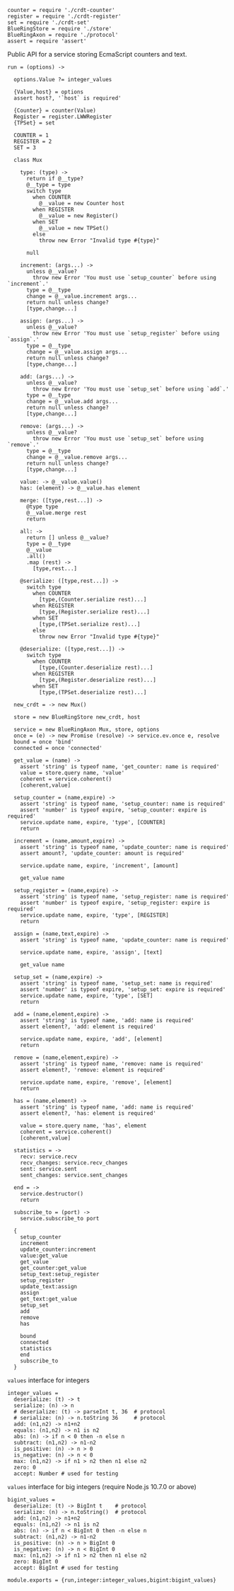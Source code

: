     counter = require './crdt-counter'
    register = require './crdt-register'
    set = require './crdt-set'
    BlueRingStore = require './store'
    BlueRingAxon = require './protocol'
    assert = require 'assert'

Public API for a service storing EcmaScript counters and text.

    run = (options) ->

      options.Value ?= integer_values

      {Value,host} = options
      assert host?, '`host` is required'

      {Counter} = counter(Value)
      Register = register.LWWRegister
      {TPSet} = set

      COUNTER = 1
      REGISTER = 2
      SET = 3

      class Mux

        type: (type) ->
          return if @__type?
          @__type = type
          switch type
            when COUNTER
              @__value = new Counter host
            when REGISTER
              @__value = new Register()
            when SET
              @__value = new TPSet()
            else
              throw new Error "Invalid type #{type}"

          null

        increment: (args...) ->
          unless @__value?
            throw new Error 'You must use `setup_counter` before using `increment`.'
          type = @__type
          change = @__value.increment args...
          return null unless change?
          [type,change...]

        assign: (args...) ->
          unless @__value?
            throw new Error 'You must use `setup_register` before using `assign`.'
          type = @__type
          change = @__value.assign args...
          return null unless change?
          [type,change...]

        add: (args...) ->
          unless @__value?
            throw new Error 'You must use `setup_set` before using `add`.'
          type = @__type
          change = @__value.add args...
          return null unless change?
          [type,change...]

        remove: (args...) ->
          unless @__value?
            throw new Error 'You must use `setup_set` before using `remove`.'
          type = @__type
          change = @__value.remove args...
          return null unless change?
          [type,change...]

        value: -> @__value.value()
        has: (element) -> @__value.has element

        merge: ([type,rest...]) ->
          @type type
          @__value.merge rest
          return

        all: ->
          return [] unless @__value?
          type = @__type
          @__value
          .all()
          .map (rest) ->
            [type,rest...]

        @serialize: ([type,rest...]) ->
          switch type
            when COUNTER
              [type,(Counter.serialize rest)...]
            when REGISTER
              [type,(Register.serialize rest)...]
            when SET
              [type,(TPSet.serialize rest)...]
            else
              throw new Error "Invalid type #{type}"

        @deserialize: ([type,rest...]) ->
          switch type
            when COUNTER
              [type,(Counter.deserialize rest)...]
            when REGISTER
              [type,(Register.deserialize rest)...]
            when SET
              [type,(TPSet.deserialize rest)...]

      new_crdt = -> new Mux()

      store = new BlueRingStore new_crdt, host

      service = new BlueRingAxon Mux, store, options
      once = (e) -> new Promise (resolve) -> service.ev.once e, resolve
      bound = once 'bind'
      connected = once 'connected'

      get_value = (name) ->
        assert 'string' is typeof name, 'get_counter: name is required'
        value = store.query name, 'value'
        coherent = service.coherent()
        [coherent,value]

      setup_counter = (name,expire) ->
        assert 'string' is typeof name, 'setup_counter: name is required'
        assert 'number' is typeof expire, 'setup_counter: expire is required'
        service.update name, expire, 'type', [COUNTER]
        return

      increment = (name,amount,expire) ->
        assert 'string' is typeof name, 'update_counter: name is required'
        assert amount?, 'update_counter: amount is required'

        service.update name, expire, 'increment', [amount]

        get_value name

      setup_register = (name,expire) ->
        assert 'string' is typeof name, 'setup_register: name is required'
        assert 'number' is typeof expire, 'setup_register: expire is required'
        service.update name, expire, 'type', [REGISTER]
        return

      assign = (name,text,expire) ->
        assert 'string' is typeof name, 'update_counter: name is required'

        service.update name, expire, 'assign', [text]

        get_value name

      setup_set = (name,expire) ->
        assert 'string' is typeof name, 'setup_set: name is required'
        assert 'number' is typeof expire, 'setup_set: expire is required'
        service.update name, expire, 'type', [SET]
        return

      add = (name,element,expire) ->
        assert 'string' is typeof name, 'add: name is required'
        assert element?, 'add: element is required'

        service.update name, expire, 'add', [element]
        return

      remove = (name,element,expire) ->
        assert 'string' is typeof name, 'remove: name is required'
        assert element?, 'remove: element is required'

        service.update name, expire, 'remove', [element]
        return

      has = (name,element) ->
        assert 'string' is typeof name, 'add: name is required'
        assert element?, 'has: element is required'

        value = store.query name, 'has', element
        coherent = service.coherent()
        [coherent,value]

      statistics = ->
        recv: service.recv
        recv_changes: service.recv_changes
        sent: service.sent
        sent_changes: service.sent_changes

      end = ->
        service.destructor()
        return

      subscribe_to = (port) ->
        service.subscribe_to port

      {
        setup_counter
        increment
        update_counter:increment
        value:get_value
        get_value
        get_counter:get_value
        setup_text:setup_register
        setup_register
        update_text:assign
        assign
        get_text:get_value
        setup_set
        add
        remove
        has

        bound
        connected
        statistics
        end
        subscribe_to
      }

`values` interface for integers

    integer_values =
      deserialize: (t) -> t
      serialize: (n) -> n
      # deserialize: (t) -> parseInt t, 36  # protocol
      # serialize: (n) -> n.toString 36     # protocol
      add: (n1,n2) -> n1+n2
      equals: (n1,n2) -> n1 is n2
      abs: (n) -> if n < 0 then -n else n
      subtract: (n1,n2) -> n1-n2
      is_positive: (n) -> n > 0
      is_negative: (n) -> n < 0
      max: (n1,n2) -> if n1 > n2 then n1 else n2
      zero: 0
      accept: Number # used for testing

`values` interface for big integers (require Node.js 10.7.0 or above)

    bigint_values =
      deserialize: (t) -> BigInt t    # protocol
      serialize: (n) -> n.toString()  # protocol
      add: (n1,n2) -> n1+n2
      equals: (n1,n2) -> n1 is n2
      abs: (n) -> if n < BigInt 0 then -n else n
      subtract: (n1,n2) -> n1-n2
      is_positive: (n) -> n > BigInt 0
      is_negative: (n) -> n < BigInt 0
      max: (n1,n2) -> if n1 > n2 then n1 else n2
      zero: BigInt 0
      accept: BigInt # used for testing

    module.exports = {run,integer:integer_values,bigint:bigint_values}
